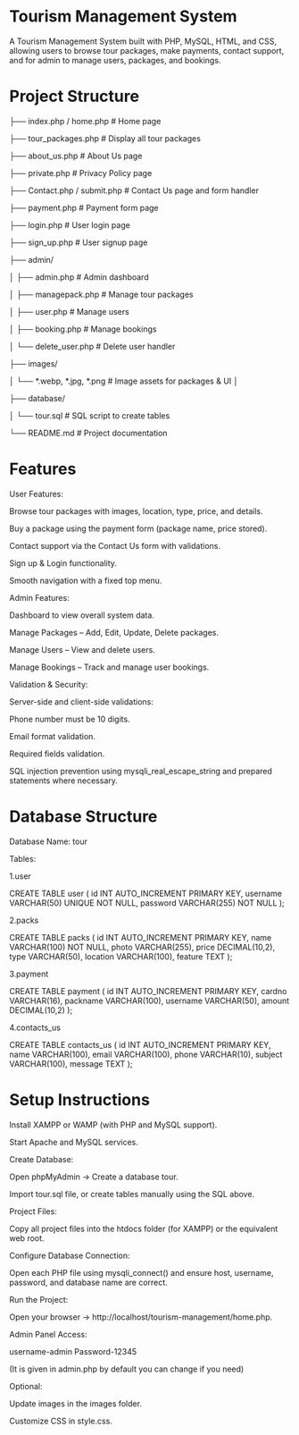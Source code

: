 # Tourism Management System

A Tourism Management System built with PHP, MySQL, HTML, and CSS, allowing users to browse tour packages, make payments, contact support, and for admin to manage users, packages, and bookings.

 # Project Structure

├── index.php / home.php          # Home page

├── tour_packages.php             # Display all tour packages

├── about_us.php                  # About Us page

├── private.php                   # Privacy Policy page

├── Contact.php / submit.php      # Contact Us page and form handler

├── payment.php                   # Payment form page

├── login.php                     # User login page

├── sign_up.php                   # User signup page

├── admin/

│   ├── admin.php                 # Admin dashboard

│   ├── managepack.php            # Manage tour packages

│   ├── user.php                   # Manage users

│   ├── booking.php               # Manage bookings

│   └── delete_user.php           # Delete user handler

├── images/

│   └── *.webp, *.jpg, *.png      # Image assets for packages & UI
│

├── database/

│   └── tour.sql                  # SQL script to create tables

└── README.md                     # Project documentation

# Features

User Features:

Browse tour packages with images, location, type, price, and details.

Buy a package using the payment form (package name, price stored).

Contact support via the Contact Us form with validations.

Sign up & Login functionality.

Smooth navigation with a fixed top menu.

Admin Features:

Dashboard to view overall system data.

Manage Packages – Add, Edit, Update, Delete packages.

Manage Users – View and delete users.

Manage Bookings – Track and manage user bookings.

Validation & Security:

Server-side and client-side validations:

Phone number must be 10 digits.

Email format validation.

Required fields validation.

SQL injection prevention using mysqli_real_escape_string and prepared statements where necessary.

# Database Structure

Database Name: tour

Tables:

1.user

CREATE TABLE user (
    id INT AUTO_INCREMENT PRIMARY KEY,
    username VARCHAR(50) UNIQUE NOT NULL,
    password VARCHAR(255) NOT NULL
);


2.packs

CREATE TABLE packs (
    id INT AUTO_INCREMENT PRIMARY KEY,
    name VARCHAR(100) NOT NULL,
    photo VARCHAR(255),
    price DECIMAL(10,2),
    type VARCHAR(50),
    location VARCHAR(100),
    feature TEXT
);


3.payment

CREATE TABLE payment (
    id INT AUTO_INCREMENT PRIMARY KEY,
    cardno VARCHAR(16),
    packname VARCHAR(100),
    username VARCHAR(50),
    amount DECIMAL(10,2)
);


4.contacts_us

CREATE TABLE contacts_us (
    id INT AUTO_INCREMENT PRIMARY KEY,
    name VARCHAR(100),
    email VARCHAR(100),
    phone VARCHAR(10),
    subject VARCHAR(100),
    message TEXT
);

# Setup Instructions

Install XAMPP or WAMP (with PHP and MySQL support).

Start Apache and MySQL services.

Create Database:

Open phpMyAdmin → Create a database tour.

Import tour.sql file, or create tables manually using the SQL above.

Project Files:

Copy all project files into the htdocs folder (for XAMPP) or the equivalent web root.

Configure Database Connection:

Open each PHP file using mysqli_connect() and ensure host, username, password, and database name are correct.

Run the Project:

Open your browser → http://localhost/tourism-management/home.php.

Admin Panel Access:

username-admin     Password-12345

(It is given in admin.php by default you can change if you need)

Optional:

Update images in the images folder.

Customize CSS in style.css.
